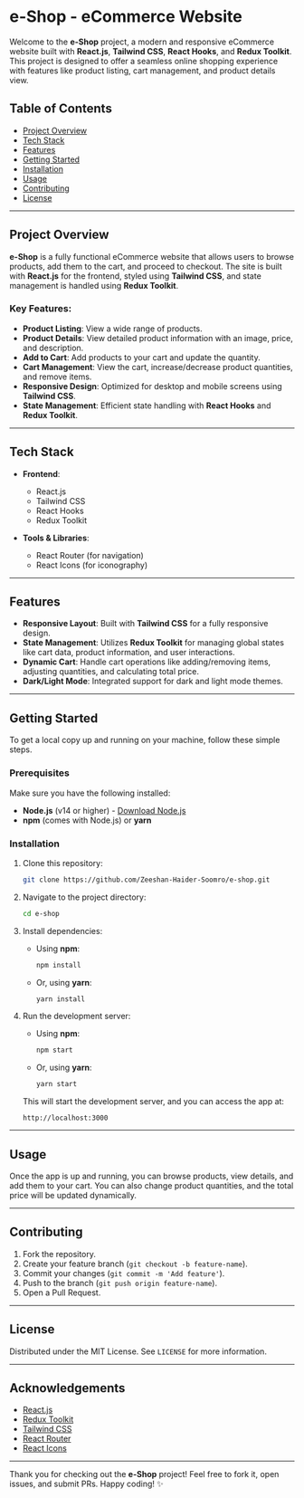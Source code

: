 # e-Shop - eCommerce Website

Welcome to the **e-Shop** project, a modern and responsive eCommerce website built with **React.js**, **Tailwind CSS**, **React Hooks**, and **Redux Toolkit**. This project is designed to offer a seamless online shopping experience with features like product listing, cart management, and product details view.

## Table of Contents
- [Project Overview](#project-overview)
- [Tech Stack](#tech-stack)
- [Features](#features)
- [Getting Started](#getting-started)
- [Installation](#installation)
- [Usage](#usage)
- [Contributing](#contributing)
- [License](#license)

---

## Project Overview

**e-Shop** is a fully functional eCommerce website that allows users to browse products, add them to the cart, and proceed to checkout. The site is built with **React.js** for the frontend, styled using **Tailwind CSS**, and state management is handled using **Redux Toolkit**.

### Key Features:
- **Product Listing**: View a wide range of products.
- **Product Details**: View detailed product information with an image, price, and description.
- **Add to Cart**: Add products to your cart and update the quantity.
- **Cart Management**: View the cart, increase/decrease product quantities, and remove items.
- **Responsive Design**: Optimized for desktop and mobile screens using **Tailwind CSS**.
- **State Management**: Efficient state handling with **React Hooks** and **Redux Toolkit**.

---

## Tech Stack

- **Frontend**: 
  - React.js
  - Tailwind CSS
  - React Hooks
  - Redux Toolkit
  
- **Tools & Libraries**:
  - React Router (for navigation)
  - React Icons (for iconography)

---

## Features

- **Responsive Layout**: Built with **Tailwind CSS** for a fully responsive design.
- **State Management**: Utilizes **Redux Toolkit** for managing global states like cart data, product information, and user interactions.
- **Dynamic Cart**: Handle cart operations like adding/removing items, adjusting quantities, and calculating total price.
- **Dark/Light Mode**: Integrated support for dark and light mode themes.

---

## Getting Started

To get a local copy up and running on your machine, follow these simple steps.

### Prerequisites

Make sure you have the following installed:

- **Node.js** (v14 or higher) - [Download Node.js](https://nodejs.org/)
- **npm** (comes with Node.js) or **yarn**

### Installation

1. Clone this repository:
    ```bash
    git clone https://github.com/Zeeshan-Haider-Soomro/e-shop.git
    ```

2. Navigate to the project directory:
    ```bash
    cd e-shop
    ```

3. Install dependencies:
    - Using **npm**:
      ```bash
      npm install
      ```
    - Or, using **yarn**:
      ```bash
      yarn install
      ```

4. Run the development server:
    - Using **npm**:
      ```bash
      npm start
      ```
    - Or, using **yarn**:
      ```bash
      yarn start
      ```

    This will start the development server, and you can access the app at:
    ```
    http://localhost:3000
    ```

---

## Usage

Once the app is up and running, you can browse products, view details, and add them to your cart. You can also change product quantities, and the total price will be updated dynamically.

---

## Contributing

1. Fork the repository.
2. Create your feature branch (`git checkout -b feature-name`).
3. Commit your changes (`git commit -m 'Add feature'`).
4. Push to the branch (`git push origin feature-name`).
5. Open a Pull Request.

---

## License

Distributed under the MIT License. See `LICENSE` for more information.

---

## Acknowledgements

- [React.js](https://reactjs.org/)
- [Redux Toolkit](https://redux-toolkit.js.org/)
- [Tailwind CSS](https://tailwindcss.com/)
- [React Router](https://reactrouter.com/)
- [React Icons](https://react-icons.github.io/react-icons/)

---

Thank you for checking out the **e-Shop** project! Feel free to fork it, open issues, and submit PRs. Happy coding! ✨
